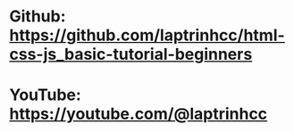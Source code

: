  # Github: https://github.com/laptrinhcc/html-css-js_basic-tutorial-beginners
 # YouTube: https://youtube.com/@laptrinhcc
